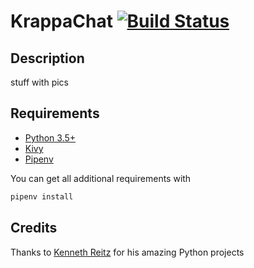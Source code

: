 # KrappaChat [![Build Status](https://travis-ci.org/Chronophylos/KrappaChat.svg?branch=master)](https://travis-ci.org/Chronophylos/KrappaChat)

## Description
stuff with pics

## Requirements
* [Python 3.5+](https://python.org)
* [Kivy](https://kivy.org)
* [Pipenv](https://pipenv.org)

You can get all additional requirements with
```bash
pipenv install
```

## Credits
Thanks to [Kenneth  Reitz](https://kennethreitz.org) for his amazing Python projects
